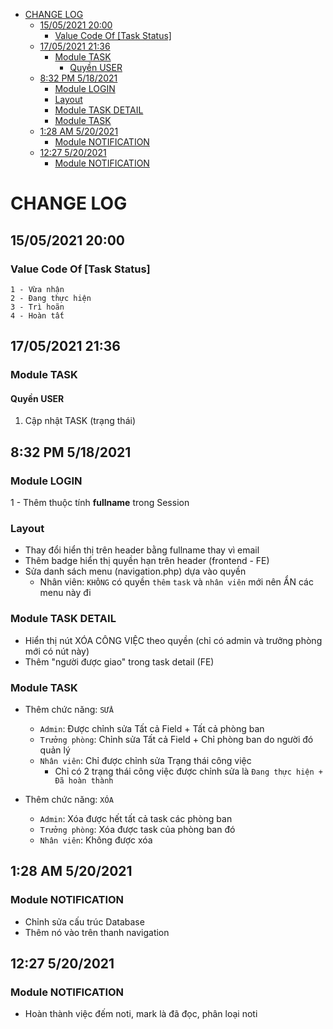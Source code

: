 - [CHANGE LOG](#change-log)
  - [15/05/2021 20:00](#15052021-2000)
    - [Value Code Of [Task Status]](#value-code-of-task-status)
  - [17/05/2021 21:36](#17052021-2136)
    - [Module TASK](#module-task)
      - [Quyền USER](#quyền-user)
  - [8:32 PM 5/18/2021](#832-pm-5182021)
    - [Module LOGIN](#module-login)
    - [Layout](#layout)
    - [Module TASK DETAIL](#module-task-detail)
    - [Module TASK](#module-task-1)
  - [1:28 AM 5/20/2021](#128-am-5202021)
    - [Module NOTIFICATION](#module-notification)
  - [12:27 5/20/2021](#1227-5202021)
    - [Module NOTIFICATION](#module-notification-1)

# CHANGE LOG
## 15/05/2021 20:00
### Value Code Of [Task Status]
`1 - Vừa nhận`<br>
`2 - Đang thực hiện`<br>
`3 - Trì hoãn`<br>
`4 - Hoàn tất`<br>

## 17/05/2021 21:36
### Module TASK
#### Quyền USER
1) Cập nhật TASK (trạng thái)

## 8:32 PM 5/18/2021
### Module LOGIN
1 - Thêm thuộc tính <b>fullname</b> trong Session

### Layout
- Thay đổi hiển thị trên header bằng fullname thay vì email
- Thêm badge hiển thị quyền hạn trên header (frontend - FE)
- Sửa danh sách menu (navigation.php) dựa vào quyền
  - Nhân viên: `KHÔNG` có quyền `thêm` `task` và `nhân viên` mới nên ẨN các menu này đi

### Module TASK DETAIL
- Hiển thị nút XÓA CÔNG VIỆC theo quyền (chỉ có admin và trưởng phòng mới có nút này)
- Thêm "người được giao" trong task detail (FE)


### Module TASK
- Thêm chức năng: `SỬA`
  - `Admin`: Được chỉnh sửa Tất cả Field + Tất cả phòng ban
  - `Trưởng phòng`: Chỉnh sửa Tất cả Field + Chỉ phòng ban do người đó quản lý
  - `Nhân viên`: Chỉ được chỉnh sửa Trạng thái công việc
    - Chỉ có 2 trạng thái công việc được chỉnh sửa là `Đang thực hiện + Đã hoàn thành`

- Thêm chức năng: `XÓA`
  - `Admin`: Xóa được hết tất cả task các phòng ban
  - `Trưởng phòng`: Xóa được task của phòng ban đó
  - `Nhân viên`: Không được xóa

## 1:28 AM 5/20/2021
### Module NOTIFICATION
- Chỉnh sửa cấu trúc Database
- Thêm nó vào trên thanh navigation

## 12:27 5/20/2021
### Module NOTIFICATION
- Hoàn thành việc đếm noti, mark là đã đọc, phân loại noti